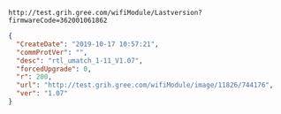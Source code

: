`http://test.grih.gree.com/wifiModule/Lastversion?firmwareCode=362001061862`

```json
{
  "CreateDate": "2019-10-17 10:57:21",
  "commProtVer": "",
  "desc": "rtl_umatch_1-11_V1.07",
  "forcedUpgrade": 0,
  "r": 200,
  "url": "http://test.grih.gree.com/wifiModule/image/11826/744176",
  "ver": "1.07"
}
```